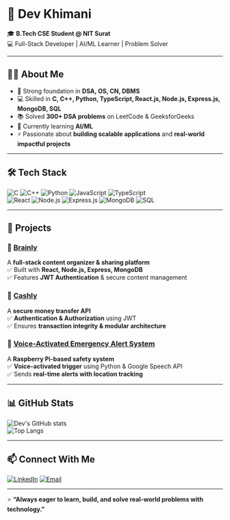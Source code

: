 # 🚀 Dev Khimani

🎓 **B.Tech CSE Student @ NIT Surat**  
💻 Full-Stack Developer | AI/ML Learner | Problem Solver  

---

## 👨‍💻 About Me
- 🧩 Strong foundation in **DSA, OS, CN, DBMS**  
- 💻 Skilled in **C, C++, Python, TypeScript, React.js, Node.js, Express.js, MongoDB, SQL**  
- 📚 Solved **300+ DSA problems** on LeetCode & GeeksforGeeks  
- 🌱 Currently learning **AI/ML**  
- ⚡ Passionate about **building scalable applications** and **real-world impactful projects**  

---

## 🛠️ Tech Stack

![C](https://img.shields.io/badge/C-00599C?style=for-the-badge&logo=c&logoColor=white)
![C++](https://img.shields.io/badge/C++-00599C?style=for-the-badge&logo=cplusplus&logoColor=white)
![Python](https://img.shields.io/badge/Python-3776AB?style=for-the-badge&logo=python&logoColor=white)
![JavaScript](https://img.shields.io/badge/JavaScript-F7DF1E?style=for-the-badge&logo=javascript&logoColor=black)
![TypeScript](https://img.shields.io/badge/TypeScript-007ACC?style=for-the-badge&logo=typescript&logoColor=white)  
![React](https://img.shields.io/badge/React-20232A?style=for-the-badge&logo=react&logoColor=61DAFB)
![Node.js](https://img.shields.io/badge/Node.js-339933?style=for-the-badge&logo=node.js&logoColor=white)
![Express.js](https://img.shields.io/badge/Express.js-000000?style=for-the-badge&logo=express&logoColor=white)
![MongoDB](https://img.shields.io/badge/MongoDB-4EA94B?style=for-the-badge&logo=mongodb&logoColor=white)
![SQL](https://img.shields.io/badge/SQL-4479A1?style=for-the-badge&logo=mysql&logoColor=white)

---

## 🚀 Projects

### 🔹 [Brainly](https://github.com/D3V9911/brainly)
A **full-stack content organizer & sharing platform**  
✅ Built with **React, Node.js, Express, MongoDB**  
✅ Features **JWT Authentication** & secure content management  

### 🔹 [Cashly](https://github.com/D3V9911/cashly)
A **secure money transfer API**  
✅ **Authentication & Authorization** using JWT  
✅ Ensures **transaction integrity & modular architecture**  

### 🔹 [Voice-Activated Emergency Alert System](https://github.com/D3V9911/Voice-Activated-Alert-System)
A **Raspberry Pi-based safety system**  
✅ **Voice-activated trigger** using Python & Google Speech API  
✅ Sends **real-time alerts with location tracking**  

---

## 📊 GitHub Stats

![Dev's GitHub stats](https://github-readme-stats.vercel.app/api?username=D3V9911&show_icons=true&theme=tokyonight)  
![Top Langs](https://github-readme-stats.vercel.app/api/top-langs/?username=D3V9911&layout=compact&theme=tokyonight)

---

## 📫 Connect With Me
[![LinkedIn](https://img.shields.io/badge/LinkedIn-0077B5?style=for-the-badge&logo=linkedin&logoColor=white)](https://www.linkedin.com/in/dev-khimani-178719291/) 
[![Email](https://img.shields.io/badge/Email-D14836?style=for-the-badge&logo=gmail&logoColor=white)](mailto:devkhimani99@gmail.com)  

---
⭐ **“Always eager to learn, build, and solve real-world problems with technology.”**
